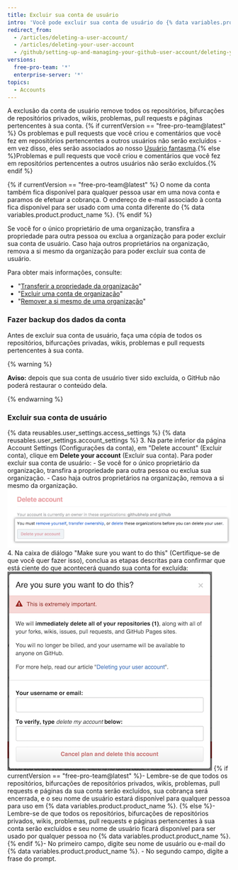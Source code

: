 ```yaml
---
title: Excluir sua conta de usuário
intro: 'Você pode excluir sua conta de usuário do {% data variables.product.product_name %} a qualquer momento.'
redirect_from:
  - /articles/deleting-a-user-account/
  - /articles/deleting-your-user-account
  - /github/setting-up-and-managing-your-github-user-account/deleting-your-user-account
versions:
  free-pro-team: '*'
  enterprise-server: '*'
topics:
  - Accounts
---
```


A exclusão da conta de usuário remove todos os repositórios, bifurcações de repositórios privados, wikis, problemas, pull requests e páginas pertencentes à sua conta. {% if currentVersion == "free-pro-team@latest" %} Os problemas e pull requests que você criou e comentários que você fez em repositórios pertencentes a outros usuários não serão excluídos - em vez disso, eles serão associados ao nosso [Usuário fantasma](https://github.com/ghost).{% else %}Problemas e pull requests que você criou e comentários que você fez em repositórios pertencentes a outros usuários não serão excluídos.{% endif %}

{% if currentVersion == "free-pro-team@latest" %} O nome da conta também fica disponível para qualquer pessoa usar em uma nova conta e paramos de efetuar a cobrança. O endereço de e-mail associado à conta fica disponível para ser usado com uma conta diferente do {% data variables.product.product_name %}. {% endif %}

Se você for o único proprietário de uma organização, transfira a propriedade para outra pessoa ou exclua a organização para poder excluir sua conta de usuário. Caso haja outros proprietários na organização, remova a si mesmo da organização para poder excluir sua conta de usuário.

Para obter mais informações, consulte:
- "[Transferir a propriedade da organização](/articles/transferring-organization-ownership)"
- "[Excluir uma conta de organização](/articles/deleting-an-organization-account)"
- "[Remover a si mesmo de uma organização](/articles/removing-yourself-from-an-organization/)"

### Fazer backup dos dados da conta

Antes de excluir sua conta de usuário, faça uma cópia de todos os repositórios, bifurcações privadas, wikis, problemas e pull requests pertencentes à sua conta.

{% warning %}

**Aviso:** depois que sua conta de usuário tiver sido excluída, o GitHub não poderá restaurar o conteúdo dela.

{% endwarning %}

### Excluir sua conta de usuário

{% data reusables.user_settings.access_settings %}
{% data reusables.user_settings.account_settings %}
3. Na parte inferior da página Account Settings (Configurações da conta), em "Delete account" (Excluir conta), clique em **Delete your account** (Excluir sua conta). Para poder excluir sua conta de usuário:
    - Se você for o único proprietário da organização, transfira a propriedade para outra pessoa ou exclua sua organização.
    - Caso haja outros proprietários na organização, remova a si mesmo da organização. ![Botão Account deletion (Exclusão de conta)](/assets/images/help/settings/settings-account-delete.png)
4. Na caixa de diálogo "Make sure you want to do this" (Certifique-se de que você quer fazer isso), conclua as etapas descritas para confirmar que está ciente do que acontecerá quando sua conta for excluída: ![Caixa de diálogo de confirmação Delete account (Excluir conta)](/assets/images/help/settings/settings-account-deleteconfirm.png)
  {% if currentVersion == "free-pro-team@latest" %}- Lembre-se de que todos os repositórios, bifurcações de repositórios privados, wikis, problemas, pull requests e páginas da sua conta serão excluídos, sua cobrança será encerrada, e o seu nome de usuário estará disponível para qualquer pessoa para uso em {% data variables.product.product_name %}.
  {% else %}- Lembre-se de que todos os repositórios, bifurcações de repositórios privados, wikis, problemas, pull requests e páginas pertencentes à sua conta serão excluídos e seu nome de usuário ficará disponível para ser usado por qualquer pessoa no {% data variables.product.product_name %}.
  {% endif %}- No primeiro campo, digite seu nome de usuário ou e-mail do {% data variables.product.product_name %}.
    - No segundo campo, digite a frase do prompt.
